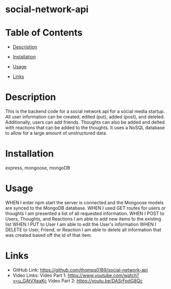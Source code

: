 # social-network-api

# Table of Contents

- [Description](#description)

- [Installation](#installation)

- [Usage](#usage)

- [Links](#github)

# Description

This is the backend code for a social network api for a social media startup. All user information can be created, edited (put), added (post), and deleted. Additionally, users can add friends. Thoughts can also be added and delted with reactions that can be added to the thoughts. It uses a NoSQL database to allow for a large amount of unstructured data.

# Installation

express, mongoose, mongoDB

# Usage

WHEN I enter npm start the server is connected and the Mongoose models are synced to the MongoDB database.
WHEN I used GET routes for users or thoughts I am presented a list of all requested information.
WHEN I POST to Users, Thoughts, and Reactions I am able to add new items to the existing list
WHEN I PUT to User I am able to edit the User's information
WHEN I DELETE to User, Friend, or Reaction I am able to delete all information that was created based off the id of that item.

# Links

- GitHub Link: https://github.com/thomps0189/social-network-api
- Video Links:
  Video Part 1: https://www.youtube.com/watch?v=u_GAtVXeaKc
  Video Part 2: https://youtu.be/DASrFpdG8Qc
